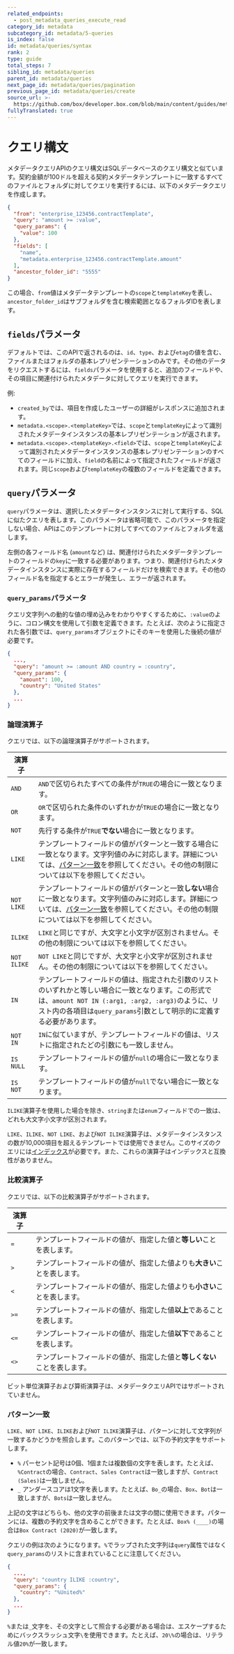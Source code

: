 ```yaml
---
related_endpoints:
  - post_metadata_queries_execute_read
category_id: metadata
subcategory_id: metadata/5-queries
is_index: false
id: metadata/queries/syntax
rank: 2
type: guide
total_steps: 7
sibling_id: metadata/queries
parent_id: metadata/queries
next_page_id: metadata/queries/pagination
previous_page_id: metadata/queries/create
source_url: >-
  https://github.com/box/developer.box.com/blob/main/content/guides/metadata/5-queries/2-syntax.md
fullyTranslated: true
---
```

# クエリ構文

メタデータクエリAPIのクエリ構文はSQLデータベースのクエリ構文と似ています。契約金額が100ドルを超える契約メタデータテンプレートに一致するすべてのファイルとフォルダに対してクエリを実行するには、以下のメタデータクエリを作成します。

```json
{
  "from": "enterprise_123456.contractTemplate",
  "query": "amount >= :value",
  "query_params": {
    "value": 100
  },
  "fields": [
    "name",
    "metadata.enterprise_123456.contractTemplate.amount"
  ],
  "ancestor_folder_id": "5555"
}
```

この場合、`from`値はメタデータテンプレートの`scope`と`templateKey`を表し、`ancestor_folder_id`はサブフォルダを含む検索範囲となるフォルダIDを表します。

## `fields`パラメータ

デフォルトでは、このAPIで返されるのは、`id`、`type`、および`etag`の値を含む、ファイルまたはフォルダの基本レプリゼンテーションのみです。その他のデータをリクエストするには、`fields`パラメータを使用すると、追加のフィールドや、その項目に関連付けられたメタデータに対してクエリを実行できます。

例:

* `created_by`では、項目を作成したユーザーの詳細がレスポンスに追加されます。
* `metadata.<scope>.<templateKey>`では、`scope`と`templateKey`によって識別されたメタデータインスタンスの基本レプリゼンテーションが返されます。
* `metadata.<scope>.<templateKey>.<field>`では、`scope`と`templateKey`によって識別されたメタデータインスタンスの基本レプリゼンテーションのすべてのフィールドに加え、`field`の名前によって指定されたフィールドが返されます。同じ`scope`および`templateKey`の複数のフィールドを定義できます。

## `query`パラメータ

`query`パラメータは、選択したメタデータインスタンスに対して実行する、SQLに似たクエリを表します。このパラメータは省略可能で、このパラメータを指定しない場合、APIはこのテンプレートに対してすべてのファイルとフォルダを返します。

左側の各フィールド名 (`amount`など) は、関連付けられたメタデータテンプレートのフィールドの`key`に一致する必要があります。つまり、関連付けられたメタデータインスタンスに実際に存在するフィールドだけを検索できます。その他のフィールド名を指定するとエラーが発生し、エラーが返されます。

### `query_params`パラメータ

クエリ文字列への動的な値の埋め込みをわかりやすくするために、`:value`のように、コロン構文を使用して引数を定義できます。たとえば、次のように指定された各引数では、`query_params`オブジェクトにそのキーを使用した後続の値が必要です。

```json
{
  ...,
  "query": "amount >= :amount AND country = :country",
  "query_params": {
    "amount": 100,
    "country": "United States"
  },
  ...
}
```

### 論理演算子

クエリでは、以下の論理演算子がサポートされます。

<!-- markdownlint-disable line-length -->

| 演算子         |                                                                                                                                             |
| ----------- | ------------------------------------------------------------------------------------------------------------------------------------------- |
| `AND`       | `AND`で区切られたすべての条件が`TRUE`の場合に一致となります。                                                                                                        |
| `OR`        | `OR`で区切られた条件のいずれかが`TRUE`の場合に一致となります。                                                                                                        |
| `NOT`       | 先行する条件が`TRUE`**でない**場合に一致となります。                                                                                                             |
| `LIKE`      | テンプレートフィールドの値がパターンと一致する場合に一致となります。文字列値のみに対応します。詳細については、[パターン一致](#pattern-matching)を参照してください。その他の制限については以下を参照してください。                         |
| `NOT LIKE`  | テンプレートフィールドの値がパターンと一致**しない**場合に一致となります。文字列値のみに対応します。詳細については、[パターン一致](#pattern-matching)を参照してください。その他の制限については以下を参照してください。                    |
| `ILIKE`     | `LIKE`と同じですが、大文字と小文字が区別されません。その他の制限については以下を参照してください。                                                                                        |
| `NOT ILIKE` | `NOT LIKE`と同じですが、大文字と小文字が区別されません。その他の制限については以下を参照してください。                                                                                    |
| `IN`        | テンプレートフィールドの値は、指定された引数のリストのいずれかと等しい場合に一致となります。この形式では、`amount NOT IN (:arg1, :arg2, :arg3)`のように、リスト内の各項目は`query_params`引数として明示的に定義する必要があります。 |
| `NOT IN`    | `IN`に似ていますが、テンプレートフィールドの値は、リストに指定されたどの引数にも一致しません。                                                                                           |
| `IS NULL`   | テンプレートフィールドの値が`null`の場合に一致となります。                                                                                                            |
| `IS NOT`    | テンプレートフィールドの値が`null`でない場合に一致となります。                                                                                                          |

<!-- markdownlint-enable line-length -->

<Message notice>

`ILIKE`演算子を使用した場合を除き、`string`または`enum`フィールドでの一致は、どれも大文字小文字が区別されます。

</Message>

<Message warning>

`LIKE`、`ILIKE`、`NOT LIKE`、および`NOT ILIKE`演算子は、メタデータインスタンスの数が10,000項目を超えるテンプレートでは使用できません。このサイズのクエリには[インデックス](g://metadata/queries/indexes)が必要です。また、これらの演算子はインデックスと互換性がありません。

</Message>

### 比較演算子

クエリでは、以下の比較演算子がサポートされます。

<!-- markdownlint-disable line-length -->

| 演算子  |                                        |
| ---- | -------------------------------------- |
| `=`  | テンプレートフィールドの値が、指定した値と**等しい**ことを表します。   |
| `>`  | テンプレートフィールドの値が、指定した値よりも**大きい**ことを表します。 |
| `<`  | テンプレートフィールドの値が、指定した値よりも**小さい**ことを表します。 |
| `>=` | テンプレートフィールドの値が、指定した値**以上**であることを表します。  |
| `<=` | テンプレートフィールドの値が、指定した値**以下**であることを表します。  |
| `<>` | テンプレートフィールドの値が、指定した値と**等しくない**ことを表します。 |

<!-- markdownlint-enable line-length -->

<Message warning>

ビット単位演算子および算術演算子は、メタデータクエリAPIではサポートされていません。

</Message>

### パターン一致

`LIKE`、`NOT LIKE`、`ILIKE`および`NOT ILIKE`演算子は、パターンに対して文字列が一致するかどうかを照合します。このパターンでは、以下の予約文字をサポートします。

* `%` パーセント記号は0個、1個または複数個の文字を表します。たとえば、`%Contract`の場合、`Contract`、`Sales Contract`は一致しますが、`Contract (Sales)`は一致しません。
* `_` アンダースコアは1文字を表します。たとえば、`Bo_`の場合、`Box`、`Bot`は一致しますが、`Bots`は一致しません。

上記の文字はどちらも、他の文字の前後または文字の間に使用できます。パターンには、複数の予約文字を含めることができます。たとえば、`Box% (____)`の場合は`Box Contract (2020)`が一致します。

クエリの例は次のようになります。`%`でラップされた文字列は`query`属性ではなく`query_params`のリストに含まれていることに注意してください。

```json
{
  ...,
  "query": "country ILIKE :country",
  "query_params": {
    "country": "%United%"
  },
  ...
}
```

<Message notice>

`%`または`_`文字を、その文字として照合する必要がある場合は、エスケープするためにバックスラッシュ文字`\`を使用できます。たとえば、`20\%`の場合は、リテラル値`20%`が一致します。

</Message>

